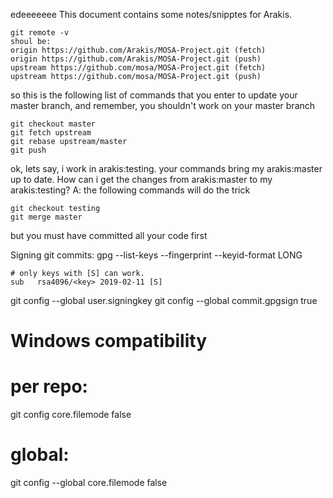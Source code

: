 edeeeeeee
This document contains some notes/snipptes for Arakis.

```
git remote -v
shoul be:
origin https://github.com/Arakis/MOSA-Project.git (fetch)
origin https://github.com/Arakis/MOSA-Project.git (push)
upstream https://github.com/mosa/MOSA-Project.git (fetch)
upstream https://github.com/mosa/MOSA-Project.git (push)
```

so this is the following list of commands that you enter to update your master branch, and remember, you shouldn't work on your master branch

```
git checkout master
git fetch upstream
git rebase upstream/master
git push
```

ok, lets say, i work in arakis:testing. your commands bring my arakis:master up to date. How can i get the changes from arakis:master to my arakis:testing?
A: the following commands will do the trick
```
git checkout testing
git merge master
```
but you must have committed all your code first

Signing git commits:
gpg --list-keys --fingerprint --keyid-format LONG

	# only keys with [S] can work.	
	sub   rsa4096/<key> 2019-02-11 [S]

git config --global user.signingkey <key>
git config --global commit.gpgsign true

# Windows compatibility
# per repo:
git config core.filemode false
# global:
git config --global core.filemode false
